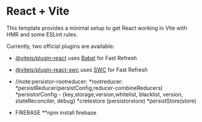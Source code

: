 # React + Vite

This template provides a minimal setup to get React working in Vite with HMR and some ESLint rules.

Currently, two official plugins are available:

- [@vitejs/plugin-react](https://github.com/vitejs/vite-plugin-react/blob/main/packages/plugin-react/README.md) uses [Babel](https://babeljs.io/) for Fast Refresh
- [@vitejs/plugin-react-swc](https://github.com/vitejs/vite-plugin-react-swc) uses [SWC](https://swc.rs/) for Fast Refresh
 
- //note:persistor-rootreducer:
*rootreducer:
*persistReducer(persistConfig,reducer-combineReducers)
*persistorConfig - {key,storage,version,whitelist, blacklist, version, stateReconciler, debug}
*cretestore (persistorstore)
*persistStore(store)

- FIREBASE 
 **npm install firebase
